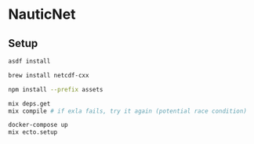 # NauticNet

## Setup

```sh
asdf install

brew install netcdf-cxx

npm install --prefix assets

mix deps.get
mix compile # if exla fails, try it again (potential race condition)

docker-compose up
mix ecto.setup
```
